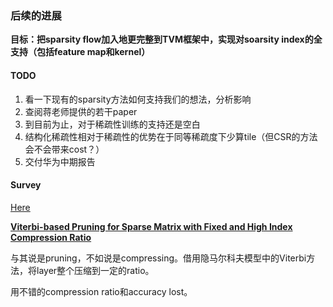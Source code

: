 ### 后续的进展

__目标：把sparsity flow加入地更完整到TVM框架中，实现对soarsity index的全支持（包括feature map和kernel）__


#### TODO
1. 看一下现有的sparsity方法如何支持我们的想法，分析影响
2. 查阅蒋老师提供的若干paper
3. 到目前为止，对于稀疏性训练的支持还是空白
4. 结构化稀疏性相对于稀疏性的优势在于同等稀疏度下少算tile（但CSR的方法会不会带来cost？）
5. 交付华为中期报告

#### Survey
[Here](https://shimo.im/docs/xQ4baX8mRsQuG0GZ/)

__[Viterbi-based Pruning for Sparse Matrix with Fixed and High Index Compression Ratio](https://cn.bing.com/academic/profile?id=e6b8a90c926a15a2484bcbe332f7a45e&encoded=0&v=paper_preview&mkt=zh-cn)__

与其说是pruning，不如说是compressing。借用隐马尔科夫模型中的Viterbi方法，将layer整个压缩到一定的ratio。

用不错的compression ratio和accuracy lost。
